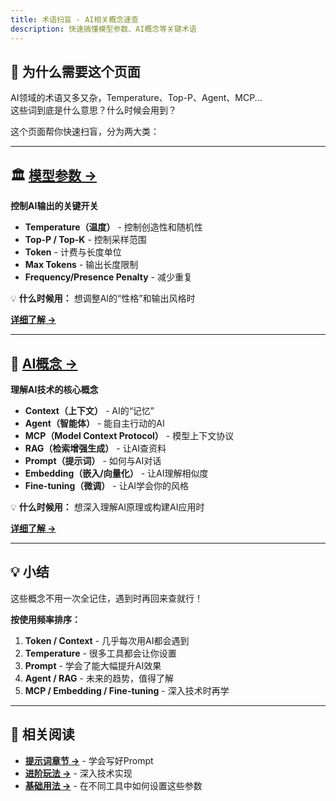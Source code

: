```yaml
---
title: 术语扫盲 - AI相关概念速查
description: 快速搞懂模型参数、AI概念等关键术语
---
```


## 📖 为什么需要这个页面

AI领域的术语又多又杂，Temperature、Top-P、Agent、MCP...  
这些词到底是什么意思？什么时候会用到？

这个页面帮你快速扫盲，分为两大类：

---

## 🏛️ [模型参数 →](/fish-talks/glossary/model-params)

**控制AI输出的关键开关**

- **Temperature（温度）** - 控制创造性和随机性
- **Top-P / Top-K** - 控制采样范围
- **Token** - 计费与长度单位
- **Max Tokens** - 输出长度限制
- **Frequency/Presence Penalty** - 减少重复

💡 **什么时候用：** 想调整AI的“性格”和输出风格时

**[详细了解 →](/fish-talks/glossary/model-params)**

---

## 🤖 [AI概念 →](/fish-talks/glossary/ai-concepts)

**理解AI技术的核心概念**

- **Context（上下文）** - AI的“记忆”
- **Agent（智能体）** - 能自主行动的AI
- **MCP（Model Context Protocol）** - 模型上下文协议
- **RAG（检索增强生成）** - 让AI查资料
- **Prompt（提示词）** - 如何与AI对话
- **Embedding（嵌入/向量化）** - 让AI理解相似度
- **Fine-tuning（微调）** - 让AI学会你的风格

💡 **什么时候用：** 想深入理解AI原理或构建AI应用时

**[详细了解 →](/fish-talks/glossary/ai-concepts)**

---

## 💡 小结

这些概念不用一次全记住，遇到时再回来查就行！

**按使用频率排序：**

1. **Token / Context** - 几乎每次用AI都会遇到
2. **Temperature** - 很多工具都会让你设置
3. **Prompt** - 学会了能大幅提升AI效果
4. **Agent / RAG** - 未来的趋势，值得了解
5. **MCP / Embedding / Fine-tuning** - 深入技术时再学

---

## 🔗 相关阅读

- **[提示词章节 →](/prompts)** - 学会写好Prompt
- **[进阶玩法 →](/advanced)** - 深入技术实现
- **[基础用法 →](/basic-usage)** - 在不同工具中如何设置这些参数
